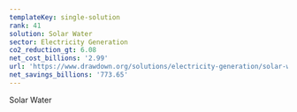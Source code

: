 ```yaml
---
templateKey: single-solution
rank: 41
solution: Solar Water
sector: Electricity Generation
co2_reduction_gt: 6.08
net_cost_billions: '2.99'
url: 'https://www.drawdown.org/solutions/electricity-generation/solar-water'
net_savings_billions: '773.65'
---
```


Solar Water